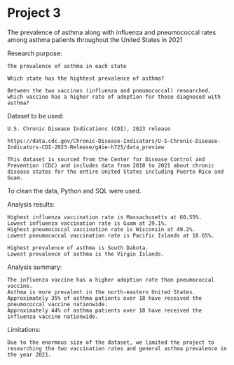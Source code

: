# Project 3
The prevalence of asthma along with influenza and pneumococcal rates among asthma patients throughout the United States in 2021

Research purpose:
    
    The prevalence of asthma in each state
    
    Which state has the hightest prevalence of asthma?
    
    Between the two vaccines (influenza and pneumococcal) researched, which vaccine has a higher rate of adoption for those diagnosed with asthma?

Dataset to be used:

    U.S. Chronic Disease Indications (CDI), 2023 release

    https://data.cdc.gov/Chronic-Disease-Indicators/U-S-Chronic-Disease-Indicators-CDI-2023-Release/g4ie-h725/data_preview
    
    This dataset is sourced from the Center for Disease Control and Prevention (CDC) and includes data from 2010 to 2021 about chronic disease states for the entire United States including Puerto Rico and Guam.
    
To clean the data, Python and SQL were used.

Analysis results:

    Highest influenza vaccination rate is Massachusetts at 60.55%.
    Lowest influenza vaccination rate is Guam at 29.1%.
    Highest pneumococcal vaccination rate is Wisconsin at 49.2%.
    Lowest pneumococcal vaccination rate is Pacific Islands at 18.65%.
    
    Highest prevalence of asthma is South Dakota.
    Lowest prevalence of asthma is the Virgin Islands.

Analysis summary:

    The influenza vaccine has a higher adoption rate than pneumococcal vaccine.
    Asthma is more prevalent in the north-eastern United States.
    Approximately 35% of asthma patients over 18 have received the pneumococcal vaccine nationwide.
    Approximately 44% of asthma patients over 18 have received the influenza vaccine nationwide.
    
Limitations:
    
    Due to the enormous size of the dataset, we limited the project to researching the two vaccination rates and general asthma prevalence in the year 2021.